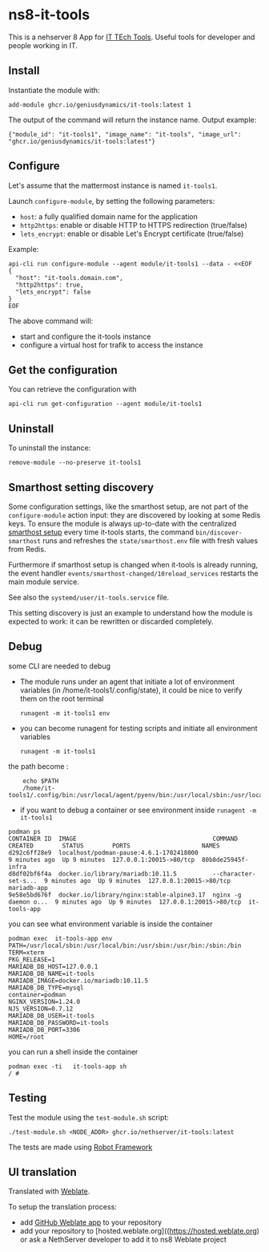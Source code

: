 # ns8-it-tools

This is a nehserver 8 App for [IT TEch Tools](https://github.com/CorentinTh/it-tools).
Useful tools for developer and people working in IT.


## Install

Instantiate the module with:

    add-module ghcr.io/geniusdynamics/it-tools:latest 1

The output of the command will return the instance name.
Output example:

    {"module_id": "it-tools1", "image_name": "it-tools", "image_url": "ghcr.io/geniusdynamics/it-tools:latest"}

## Configure

Let's assume that the mattermost instance is named `it-tools1`.

Launch `configure-module`, by setting the following parameters:
- `host`: a fully qualified domain name for the application
- `http2https`: enable or disable HTTP to HTTPS redirection (true/false)
- `lets_encrypt`: enable or disable Let's Encrypt certificate (true/false)


Example:

```
api-cli run configure-module --agent module/it-tools1 --data - <<EOF
{
  "host": "it-tools.domain.com",
  "http2https": true,
  "lets_encrypt": false
}
EOF
```

The above command will:
- start and configure the it-tools instance
- configure a virtual host for trafik to access the instance

## Get the configuration
You can retrieve the configuration with

```
api-cli run get-configuration --agent module/it-tools1
```

## Uninstall

To uninstall the instance:

    remove-module --no-preserve it-tools1

## Smarthost setting discovery

Some configuration settings, like the smarthost setup, are not part of the
`configure-module` action input: they are discovered by looking at some
Redis keys.  To ensure the module is always up-to-date with the
centralized [smarthost
setup](https://nethserver.github.io/ns8-core/core/smarthost/) every time
it-tools starts, the command `bin/discover-smarthost` runs and refreshes
the `state/smarthost.env` file with fresh values from Redis.

Furthermore if smarthost setup is changed when it-tools is already
running, the event handler `events/smarthost-changed/10reload_services`
restarts the main module service.

See also the `systemd/user/it-tools.service` file.

This setting discovery is just an example to understand how the module is
expected to work: it can be rewritten or discarded completely.

## Debug

some CLI are needed to debug

- The module runs under an agent that initiate a lot of environment variables (in /home/it-tools1/.config/state), it could be nice to verify them
on the root terminal

    `runagent -m it-tools1 env`

- you can become runagent for testing scripts and initiate all environment variables
  
    `runagent -m it-tools1`

 the path become : 
```
    echo $PATH
    /home/it-tools1/.config/bin:/usr/local/agent/pyenv/bin:/usr/local/sbin:/usr/local/bin:/usr/sbin:/usr/bin:/usr/
```

- if you want to debug a container or see environment inside
 `runagent -m it-tools1`
 ```
podman ps
CONTAINER ID  IMAGE                                      COMMAND               CREATED        STATUS        PORTS                    NAMES
d292c6ff28e9  localhost/podman-pause:4.6.1-1702418000                          9 minutes ago  Up 9 minutes  127.0.0.1:20015->80/tcp  80b8de25945f-infra
d8df02bf6f4a  docker.io/library/mariadb:10.11.5          --character-set-s...  9 minutes ago  Up 9 minutes  127.0.0.1:20015->80/tcp  mariadb-app
9e58e5bd676f  docker.io/library/nginx:stable-alpine3.17  nginx -g daemon o...  9 minutes ago  Up 9 minutes  127.0.0.1:20015->80/tcp  it-tools-app
```

you can see what environment variable is inside the container
```
podman exec  it-tools-app env
PATH=/usr/local/sbin:/usr/local/bin:/usr/sbin:/usr/bin:/sbin:/bin
TERM=xterm
PKG_RELEASE=1
MARIADB_DB_HOST=127.0.0.1
MARIADB_DB_NAME=it-tools
MARIADB_IMAGE=docker.io/mariadb:10.11.5
MARIADB_DB_TYPE=mysql
container=podman
NGINX_VERSION=1.24.0
NJS_VERSION=0.7.12
MARIADB_DB_USER=it-tools
MARIADB_DB_PASSWORD=it-tools
MARIADB_DB_PORT=3306
HOME=/root
```

you can run a shell inside the container

```
podman exec -ti   it-tools-app sh
/ # 
```
## Testing

Test the module using the `test-module.sh` script:


    ./test-module.sh <NODE_ADDR> ghcr.io/nethserver/it-tools:latest

The tests are made using [Robot Framework](https://robotframework.org/)

## UI translation

Translated with [Weblate](https://hosted.weblate.org/projects/ns8/).

To setup the translation process:

- add [GitHub Weblate app](https://docs.weblate.org/en/latest/admin/continuous.html#github-setup) to your repository
- add your repository to [hosted.weblate.org]((https://hosted.weblate.org) or ask a NethServer developer to add it to ns8 Weblate project
